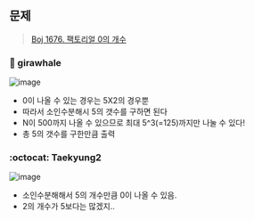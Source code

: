 ## 문제
> [Boj 1676. 팩토리얼 0의 개수](https://www.acmicpc.net/problem/1676)


### :whale: girawhale

![image](https://user-images.githubusercontent.com/48428699/95935068-534f4600-0e0d-11eb-89fc-6675268aed5e.png)


- 0이 나올 수 있는 경우는 5X2의 경우뿐
- 따라서 소인수분해시 5의 갯수를 구하면 된다
- N이 500까지 나올 수 있으므로 최대 5^3(=125)까지만 나눌 수 있다!
- 총 5의 갯수를 구한만큼 출력

### :octocat: Taekyung2

![image](https://user-images.githubusercontent.com/37056992/96285291-b6adc380-1019-11eb-9d1b-65ad9d9d7607.png)

- 소인수분해해서 5의 개수만큼 0이 나올 수 있음.
- 2의 개수가 5보다는 많겠지..
